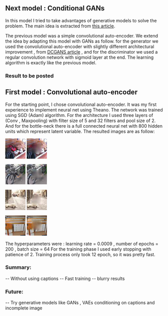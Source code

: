 ## Next model : Conditional GANs

In this model I tried to take advantages of generative models to solve the problem. The main idea is extracted from [this article](https://swarbrickjones.wordpress.com/2016/01/13/enhancing-images-using-deep-convolutional-generative-adversarial-networks-dcgans/). 

The previous model was a simple convolutional auto-encoder. We extend the idea by adapting this model with GANs as follow. for the generator we used the convolutional auto-encoder with slightly different architectural improvement , from [DCGANS article](https://arxiv.org/abs/1511.06434) , and for the discriminator we used a regular convolution network with sigmoid layer at the end. The learning algorithm is exactly like the previous model.

### Result to be posted



## First model : Convolutional auto-encoder

For the starting point, I chose convolutional auto-encoder. It was my first experience to implement neural net using Theano. The network was trained using SGD (Adam) algorithm. 
For the architecture I used three layers of (Conv , Maxpooling) with filter size of 5 and 32 filters and pool size of 2. And for the bottle-neck there is a full connected neural net with 800 hidden units which represent latent variable.
The resulted images are as follow:

![alt text](images/convae/0-org.png) 
![alt text](images/convae/0-tobe.png)


![alt text](images/convae/1-org.png) 
![alt text](images/convae/1-tobe.png)


![alt text](images/convae/2-org.png) 
![alt text](images/convae/2-tobe.png)


![alt text](images/convae/3-org.png) 
![alt text](images/convae/3-tobe.png)

The hyperparameters were : learning rate = 0.0009 , number of epochs = 200 , batch size = 64
For the training phase I used early stopping with patience of 2. Training process only took 12 epoch, so it was pretty fast.

### Summary:

-- Without using captions
-- Fast training
-- blurry results


### Future:

-- Try generative models like GANs , VAEs conditioning on captions and incomplete image
